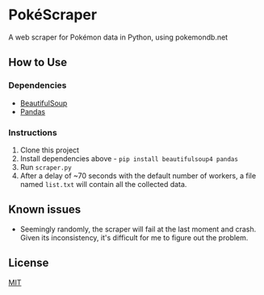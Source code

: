 # PokéScraper

A web scraper for Pokémon data in Python, using pokemondb.net

## How to Use

### Dependencies

- [BeautifulSoup](https://pypi.org/project/beautifulsoup4/)
- [Pandas](https://pandas.pydata.org/)

### Instructions

1. Clone this project
2. Install dependencies above - `pip install beautifulsoup4 pandas`
3. Run `scraper.py`
4. After a delay of ~70 seconds with the default number of workers, a file named `list.txt` will contain all the collected data.

## Known issues

- Seemingly randomly, the scraper will fail at the last moment and crash. Given its inconsistency, it's difficult for me to figure out the problem.

## License
[MIT](https://choosealicense.com/licenses/mit/)
